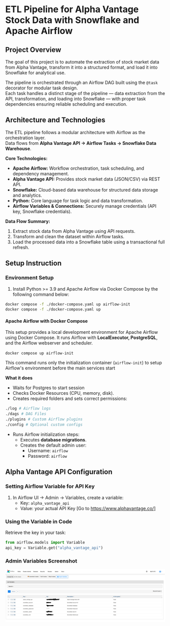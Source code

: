 # ETL Pipeline for Alpha Vantage Stock Data with Snowflake and Apache Airflow

## Project Overview

The goal of this project is to automate the extraction of stock market data from Alpha Vantage, transform it into a structured format, and load it into Snowflake for analytical use.

The pipeline is orchestrated through an Airflow DAG built using the `@task` decorator for modular task design.  
Each task handles a distinct stage of the pipeline — data extraction from the API, transformation, and loading into Snowflake — with proper task dependencies ensuring reliable scheduling and execution.

## Architecture and Technologies

The ETL pipeline follows a modular architecture with Airflow as the orchestration layer.  
Data flows from **Alpha Vantage API → Airflow Tasks → Snowflake Data Warehouse**.

**Core Technologies:**

- **Apache Airflow:** Workflow orchestration, task scheduling, and dependency management.
- **Alpha Vantage API:** Provides stock market data (JSON/CSV) via REST API.
- **Snowflake:** Cloud-based data warehouse for structured data storage and analytics.
- **Python:** Core language for task logic and data transformation.
- **Airflow Variables & Connections:** Securely manage credentials (API key, Snowflake credentials).

**Data Flow Summary:**

1. Extract stock data from Alpha Vantage using API requests.
2. Transform and clean the dataset within Airflow tasks.
3. Load the processed data into a Snowflake table using a transactional full refresh.

## Setup Instruction

### Environment Setup

1. Install Python >= 3.9 and Apache Airflow via Docker Compose by the following command below:

```bash
docker compose -f ./docker-compose.yaml up airflow-init
docker compose -f ./docker-compose.yaml up
```

#### Apache Airflow with Docker Compose

This setup provides a local development environment for Apache Airflow using Docker Compose.
It runs Airflow with **LocalExecutor, PostgreSQL**, and the Airflow webserver and scheduler.

`docker compose up airflow-init`

This command runs only the initialization container (`airflow-init`) to setup Airflow's environment before the main services start

**What it does**

- Waits for Postgres to start session
- Checks Docker Resources (CPU, memory, disk).
- Creates required folders and sets correct permissions:

```bash
./log # Airflow logs
./dags # DAG Files
./plugins # Custom Airflow plugins
./config # Optional custom configs
```

- Runs Airflow initialization steps:
  - Executes **database migrations**.
  - Creates the default admin user:
    - Username: `airflow`
    - Password: `airflow`

## Alpha Vantage API Configuration

### Setting Airflow Variable for API Key

1. In Airflow UI -> Admin -> Variables, create a variable:
   - Key: `alpha_vantage_api`
   - Value: your actual API Key [Go to https://www.alphavantage.co/]

### Using the Variable in Code

Retrieve the key in your task:

```python
from airflow.models import Variable
api_key = Variable.get("alpha_vantage_api")
```

### Admin Variables Screenshot

![Image](https://raw.githubusercontent.com/aakashvardhan/aakash-airflow-snowflake-dag/main/screenshots/list-variable-airflow.png)
